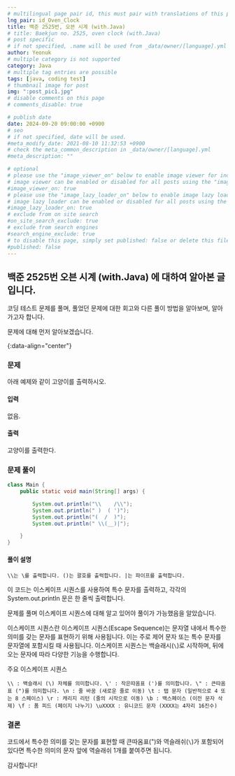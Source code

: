 ```yaml
---
# multilingual page pair id, this must pair with translations of this page. (This name must be unique)
lng_pair: id_Oven_Clock
title: 백준 2525번, 오븐 시계 (with.Java)
# title: Baekjun no. 2525, oven clock (with.Java)
# post specific
# if not specified, .name will be used from _data/owner/[language].yml
author: Yeonuk
# multiple category is not supported
category: Java
# multiple tag entries are possible
tags: [java, coding test]
# thumbnail image for post
img: ":post_pic1.jpg"
# disable comments on this page
# comments_disable: true

# publish date
date: 2024-09-20 09:00:00 +0900
# seo
# if not specified, date will be used.
#meta_modify_date: 2021-08-10 11:32:53 +0900
# check the meta_common_description in _data/owner/[language].yml
#meta_description: ""

# optional
# please use the "image_viewer_on" below to enable image viewer for individual pages or posts (_posts/ or [language]/_posts folders).
# image viewer can be enabled or disabled for all posts using the "image_viewer_posts: true" setting in _data/conf/main.yml.
#image_viewer_on: true
# please use the "image_lazy_loader_on" below to enable image lazy loader for individual pages or posts (_posts/ or [language]/_posts folders).
# image lazy loader can be enabled or disabled for all posts using the "image_lazy_loader_posts: true" setting in _data/conf/main.yml.
#image_lazy_loader_on: true
# exclude from on site search
#on_site_search_exclude: true
# exclude from search engines
#search_engine_exclude: true
# to disable this page, simply set published: false or delete this file
#published: false
---
```


<!-- outline-start -->

## 백준 2525번 오븐 시계 (with.Java) 에 대하여 알아본 글입니다.

코딩 테스트 문제를 풀며, 풀었던 문제에 대한 회고와 다른 풀이 방법을 알아보며, 알아가고자 합니다.

문제에 대해 먼저 알아보겠습니다.

{:data-align="center"}

<!-- outline-end -->

### 문제

아래 예제와 같이 고양이를 출력하시오.

#### 입력

없음.

#### 출력

고양이를 출력한다.

### 문제 풀이

```java
class Main {
	public static void main(String[] args) {

		System.out.println("\\    /\\");
		System.out.println(" )  ( ')");
		System.out.println("(  /  )");
		System.out.println(" \\(__)|");

	}
}

```

#### 풀이 설명

`\\는 \를 출력합니다.
()는 괄호를 출력합니다.
|는 파이프를 출력합니다.`

이 코드는 이스케이프 시퀀스를 사용하여 특수 문자를 출력하고, 각각의 System.out.println 문은 한 줄씩 출력합니다.

문제를 풀며 이스케이프 시퀀스에 대해 알고 있어야 풀이가 가능했음을 알았습니다.

이스케이프 시퀀스란
이스케이프 시퀀스(Escape Sequence)는 문자열 내에서 특수한 의미를 갖는 문자를 표현하기 위해 사용됩니다. 이는 주로 제어 문자 또는 특수 문자를 문자열에 포함시킬 때 사용됩니다. 이스케이프 시퀀스는 백슬래시(`\`)로 시작하며, 뒤에 오는 문자에 따라 다양한 기능을 수행합니다.

주요 이스케이프 시퀀스

`\\ : 백슬래시 (\) 자체를 의미합니다.
\' : 작은따옴표 (')를 의미합니다.
\" : 큰따옴표 (")를 의미합니다.
\n : 줄 바꿈 (새로운 줄로 이동)
\t : 탭 문자 (일반적으로 4 또는 8 스페이스)
\r : 캐리지 리턴 (줄의 시작으로 이동)
\b : 백스페이스 (이전 문자 삭제)
\f : 폼 피드 (페이지 나누기)
\uXXXX : 유니코드 문자 (XXXX는 4자리 16진수)`

### 결론

코드에서 특수한 의미를 갖는 문자를 표현할 때 큰따옴표(")와 역슬래쉬(`\`)가 포함되어 있다면 특수한 의미의 문자 앞에 역슬래쉬 1개를 붙여주면 됩니다.

감사합니다!
